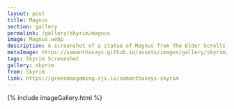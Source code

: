 ```yaml
---
layout: post
title: Magnus
section: gallery
permalink: /gallery/skyrim/magnus
image: Magnus.webp
description: A screenshot of a statue of Magnus from The Elder Scrolls V&#58; Skyrim, taken by Samantha Says.
metaImage: https://samanthasays.github.io/assets/images/gallery/skyrim/Magnus.webp
tags: Skyrim Screenshot
gallery: skyrim
from: Skyrim
link: https://greenmangaming.sjv.io/samanthasays-skyrim
---
```

{% include imageGallery.html %}
